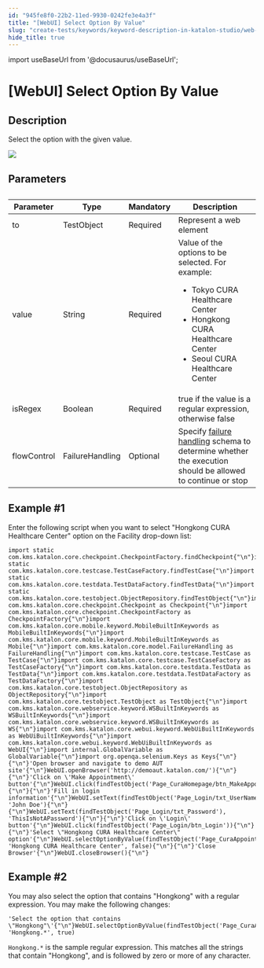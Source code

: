 ```yaml
---
id: "945fe8f0-22b2-11ed-9930-0242fe3e4a3f"
title: "[WebUI] Select Option By Value"
slug: "create-tests/keywords/keyword-description-in-katalon-studio/web-ui-keywords/webui-select-option-by-value"
hide_title: true
---
```

import useBaseUrl from '@docusaurus/useBaseUrl';


# <a id="id_0" class="anchor_top_offset"/><a id="ariaid-title1" class="anchor_top_offset"/>[WebUI] Select Option By Value


## <a id="id_0__id_1" class="anchor_top_offset"/>Description

<p xmlns="http://www.w3.org/1999/xhtml" className="p">Select the option with the given value.</p> 
<p xmlns="http://www.w3.org/1999/xhtml" className="p"><img className="image" width={700} src={useBaseUrl("/d88bc640-803e-11ed-998d-0242cfbc79b5.png")} /></p> 

## <a id="id_0__id_2" class="anchor_top_offset"/>Parameters

<table xmlns="http://www.w3.org/1999/xhtml" className="table anchor_top_offset" id="id_0__4b80acba-c050-413e-a20e-2a5641a02127"><caption /><colgroup><col /><col /><col /><col /></colgroup><thead className="thead"><tr className><th className="entry anchor_top_offset" id="id_0__4b80acba-c050-413e-a20e-2a5641a02127__entry__1">Parameter</th><th className="entry anchor_top_offset" id="id_0__4b80acba-c050-413e-a20e-2a5641a02127__entry__2"> Type</th><th className="entry anchor_top_offset" id="id_0__4b80acba-c050-413e-a20e-2a5641a02127__entry__3">Mandatory</th><th className="entry anchor_top_offset" id="id_0__4b80acba-c050-413e-a20e-2a5641a02127__entry__4">Description</th></tr></thead><tbody className="tbody"><tr className><td className="entry" headers="id_0__4b80acba-c050-413e-a20e-2a5641a02127__entry__1 id_0__4b80acba-c050-413e-a20e-2a5641a02127__entry__2 id_0__4b80acba-c050-413e-a20e-2a5641a02127__entry__3 id_0__4b80acba-c050-413e-a20e-2a5641a02127__entry__4 ">to</td><td className="entry" headers="id_0__4b80acba-c050-413e-a20e-2a5641a02127__entry__1 id_0__4b80acba-c050-413e-a20e-2a5641a02127__entry__2 id_0__4b80acba-c050-413e-a20e-2a5641a02127__entry__3 id_0__4b80acba-c050-413e-a20e-2a5641a02127__entry__4 ">TestObject</td><td className="entry" headers="id_0__4b80acba-c050-413e-a20e-2a5641a02127__entry__1 id_0__4b80acba-c050-413e-a20e-2a5641a02127__entry__2 id_0__4b80acba-c050-413e-a20e-2a5641a02127__entry__3 id_0__4b80acba-c050-413e-a20e-2a5641a02127__entry__4 ">Required</td><td className="entry" headers="id_0__4b80acba-c050-413e-a20e-2a5641a02127__entry__1 id_0__4b80acba-c050-413e-a20e-2a5641a02127__entry__2 id_0__4b80acba-c050-413e-a20e-2a5641a02127__entry__3 id_0__4b80acba-c050-413e-a20e-2a5641a02127__entry__4 ">Represent a web element</td></tr><tr className><td className="entry" headers="id_0__4b80acba-c050-413e-a20e-2a5641a02127__entry__1 id_0__4b80acba-c050-413e-a20e-2a5641a02127__entry__2 id_0__4b80acba-c050-413e-a20e-2a5641a02127__entry__3 id_0__4b80acba-c050-413e-a20e-2a5641a02127__entry__4 ">value</td><td className="entry" headers="id_0__4b80acba-c050-413e-a20e-2a5641a02127__entry__1 id_0__4b80acba-c050-413e-a20e-2a5641a02127__entry__2 id_0__4b80acba-c050-413e-a20e-2a5641a02127__entry__3 id_0__4b80acba-c050-413e-a20e-2a5641a02127__entry__4 ">String</td><td className="entry" headers="id_0__4b80acba-c050-413e-a20e-2a5641a02127__entry__1 id_0__4b80acba-c050-413e-a20e-2a5641a02127__entry__2 id_0__4b80acba-c050-413e-a20e-2a5641a02127__entry__3 id_0__4b80acba-c050-413e-a20e-2a5641a02127__entry__4 ">Required</td><td className="entry" headers="id_0__4b80acba-c050-413e-a20e-2a5641a02127__entry__1 id_0__4b80acba-c050-413e-a20e-2a5641a02127__entry__2 id_0__4b80acba-c050-413e-a20e-2a5641a02127__entry__3 id_0__4b80acba-c050-413e-a20e-2a5641a02127__entry__4 ">Value of the options to be selected. For example:<ul className="ul"><li className="li">Tokyo CURA Healthcare Center</li><li className="li">Hongkong CURA Healthcare Center</li><li className="li">Seoul CURA Healthcare Center</li></ul></td></tr><tr className><td className="entry" headers="id_0__4b80acba-c050-413e-a20e-2a5641a02127__entry__1 id_0__4b80acba-c050-413e-a20e-2a5641a02127__entry__2 id_0__4b80acba-c050-413e-a20e-2a5641a02127__entry__3 id_0__4b80acba-c050-413e-a20e-2a5641a02127__entry__4 ">isRegex</td><td className="entry" headers="id_0__4b80acba-c050-413e-a20e-2a5641a02127__entry__1 id_0__4b80acba-c050-413e-a20e-2a5641a02127__entry__2 id_0__4b80acba-c050-413e-a20e-2a5641a02127__entry__3 id_0__4b80acba-c050-413e-a20e-2a5641a02127__entry__4 ">Boolean</td><td className="entry" headers="id_0__4b80acba-c050-413e-a20e-2a5641a02127__entry__1 id_0__4b80acba-c050-413e-a20e-2a5641a02127__entry__2 id_0__4b80acba-c050-413e-a20e-2a5641a02127__entry__3 id_0__4b80acba-c050-413e-a20e-2a5641a02127__entry__4 ">Required</td><td className="entry" headers="id_0__4b80acba-c050-413e-a20e-2a5641a02127__entry__1 id_0__4b80acba-c050-413e-a20e-2a5641a02127__entry__2 id_0__4b80acba-c050-413e-a20e-2a5641a02127__entry__3 id_0__4b80acba-c050-413e-a20e-2a5641a02127__entry__4 "><span className="ph uicontrol">true</span> if the value is a regular expression, otherwise <span className="ph uicontrol">false</span></td></tr><tr className><td className="entry" headers="id_0__4b80acba-c050-413e-a20e-2a5641a02127__entry__1 id_0__4b80acba-c050-413e-a20e-2a5641a02127__entry__2 id_0__4b80acba-c050-413e-a20e-2a5641a02127__entry__3 id_0__4b80acba-c050-413e-a20e-2a5641a02127__entry__4 ">flowControl</td><td className="entry" headers="id_0__4b80acba-c050-413e-a20e-2a5641a02127__entry__1 id_0__4b80acba-c050-413e-a20e-2a5641a02127__entry__2 id_0__4b80acba-c050-413e-a20e-2a5641a02127__entry__3 id_0__4b80acba-c050-413e-a20e-2a5641a02127__entry__4 ">FailureHandling</td><td className="entry" headers="id_0__4b80acba-c050-413e-a20e-2a5641a02127__entry__1 id_0__4b80acba-c050-413e-a20e-2a5641a02127__entry__2 id_0__4b80acba-c050-413e-a20e-2a5641a02127__entry__3 id_0__4b80acba-c050-413e-a20e-2a5641a02127__entry__4 ">Optional</td><td className="entry" headers="id_0__4b80acba-c050-413e-a20e-2a5641a02127__entry__1 id_0__4b80acba-c050-413e-a20e-2a5641a02127__entry__2 id_0__4b80acba-c050-413e-a20e-2a5641a02127__entry__3 id_0__4b80acba-c050-413e-a20e-2a5641a02127__entry__4 ">Specify <a className="xref" href="/docs/maintain/configure-failure-handling-settings-in-katalon-studio">failure handling</a> schema to determine whether the execution should be allowed to continue or stop</td></tr></tbody></table> 

## <a id="id_0__id_3" class="anchor_top_offset"/>Example #1

<p xmlns="http://www.w3.org/1999/xhtml" className="p">Enter the following script when you want to select "Hongkong CURA Healthcare Center" option on the <span className="ph uicontrol">Facility</span> drop-down list:</p> 
<pre xmlns="http://www.w3.org/1999/xhtml" className="pre codeblock"><code>import static com.kms.katalon.core.checkpoint.CheckpointFactory.findCheckpoint{"\n"}import static com.kms.katalon.core.testcase.TestCaseFactory.findTestCase{"\n"}import static com.kms.katalon.core.testdata.TestDataFactory.findTestData{"\n"}import static com.kms.katalon.core.testobject.ObjectRepository.findTestObject{"\n"}import com.kms.katalon.core.checkpoint.Checkpoint as Checkpoint{"\n"}import com.kms.katalon.core.checkpoint.CheckpointFactory as CheckpointFactory{"\n"}import com.kms.katalon.core.mobile.keyword.MobileBuiltInKeywords as MobileBuiltInKeywords{"\n"}import com.kms.katalon.core.mobile.keyword.MobileBuiltInKeywords as Mobile{"\n"}import com.kms.katalon.core.model.FailureHandling as FailureHandling{"\n"}import com.kms.katalon.core.testcase.TestCase as TestCase{"\n"}import com.kms.katalon.core.testcase.TestCaseFactory as TestCaseFactory{"\n"}import com.kms.katalon.core.testdata.TestData as TestData{"\n"}import com.kms.katalon.core.testdata.TestDataFactory as TestDataFactory{"\n"}import com.kms.katalon.core.testobject.ObjectRepository as ObjectRepository{"\n"}import com.kms.katalon.core.testobject.TestObject as TestObject{"\n"}import com.kms.katalon.core.webservice.keyword.WSBuiltInKeywords as WSBuiltInKeywords{"\n"}import com.kms.katalon.core.webservice.keyword.WSBuiltInKeywords as WS{"\n"}import com.kms.katalon.core.webui.keyword.WebUiBuiltInKeywords as WebUiBuiltInKeywords{"\n"}import com.kms.katalon.core.webui.keyword.WebUiBuiltInKeywords as WebUI{"\n"}import internal.GlobalVariable as GlobalVariable{"\n"}import org.openqa.selenium.Keys as Keys{"\n"}{"\n"}'Open browser and navigate to demo AUT site'{"\n"}WebUI.openBrowser('http://demoaut.katalon.com/'){"\n"}{"\n"}'Click on \'Make Appointment\' button'{"\n"}WebUI.click(findTestObject('Page_CuraHomepage/btn_MakeAppointment')){"\n"}{"\n"}'Fill in login information'{"\n"}WebUI.setText(findTestObject('Page_Login/txt_UserName'), 'John Doe'){"\n"}{"\n"}WebUI.setText(findTestObject('Page_Login/txt_Password'), 'ThisIsNotAPassword'){"\n"}{"\n"}'Click on \'Login\' button'{"\n"}WebUI.click(findTestObject('Page_Login/btn_Login')){"\n"}{"\n"}'Select \"Hongkong CURA Healthcare Center\" option'{"\n"}WebUI.selectOptionByValue(findTestObject('Page_CuraAppointment/lst_Facility'), 'Hongkong CURA Healthcare Center', false){"\n"}{"\n"}'Close Browser'{"\n"}WebUI.closeBrowser(){"\n"}</code></pre> 

## Example #2

<div xmlns="http://www.w3.org/1999/xhtml" className="p">You may also select the option that contains "Hongkong" with a regular expression. You may make the following changes:<pre className="pre codeblock"><code>'Select the option that contains \"Hongkong"\'{"\n"}WebUI.selectOptionByValue(findTestObject('Page_CuraAppointment/lst_Facility'), 'Hongkong.*', true)</code></pre></div>
<p xmlns="http://www.w3.org/1999/xhtml" className="p"><code className="ph codeph">Hongkong.*</code> is the sample regular expression. This matches all the strings that contain "Hongkong", and is followed by zero or more of any character.</p> 
